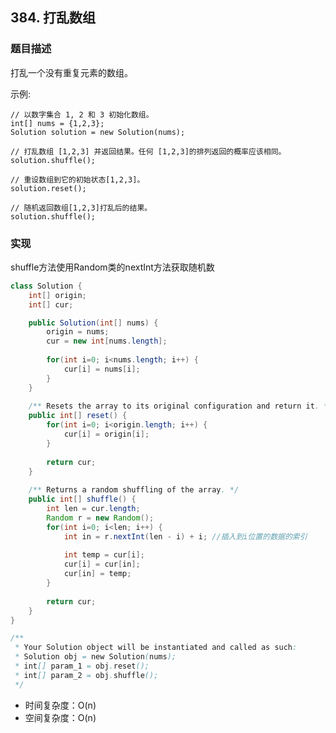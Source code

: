 ## 384. 打乱数组

### 题目描述

打乱一个没有重复元素的数组。

示例:

    // 以数字集合 1, 2 和 3 初始化数组。
    int[] nums = {1,2,3};
    Solution solution = new Solution(nums);
    
    // 打乱数组 [1,2,3] 并返回结果。任何 [1,2,3]的排列返回的概率应该相同。
    solution.shuffle();
    
    // 重设数组到它的初始状态[1,2,3]。
    solution.reset();
    
    // 随机返回数组[1,2,3]打乱后的结果。
    solution.shuffle();

### 实现

shuffle方法使用Random类的nextInt方法获取随机数

```java
class Solution {
    int[] origin;
    int[] cur;

    public Solution(int[] nums) {
        origin = nums;
        cur = new int[nums.length];
        
        for(int i=0; i<nums.length; i++) {
            cur[i] = nums[i];
        }
    }
    
    /** Resets the array to its original configuration and return it. */
    public int[] reset() {
        for(int i=0; i<origin.length; i++) {
            cur[i] = origin[i];
        }
        
        return cur;
    }
    
    /** Returns a random shuffling of the array. */
    public int[] shuffle() {
        int len = cur.length;
        Random r = new Random();
        for(int i=0; i<len; i++) {
            int in = r.nextInt(len - i) + i; //插入到i位置的数据的索引
            
            int temp = cur[i];
            cur[i] = cur[in];
            cur[in] = temp;
        }
        
        return cur;
    }
}

/**
 * Your Solution object will be instantiated and called as such:
 * Solution obj = new Solution(nums);
 * int[] param_1 = obj.reset();
 * int[] param_2 = obj.shuffle();
 */
```

* 时间复杂度：O(n)
* 空间复杂度：O(n)

